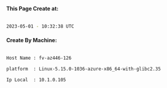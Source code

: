 
   
#### This Page Create at:

```bash

2023-05-01 - 10:32:38 UTC

```

#### Create By Machine:

```bash

Host Name : fv-az446-126

platform  : Linux-5.15.0-1036-azure-x86_64-with-glibc2.35

Ip Local  : 10.1.0.105

```

